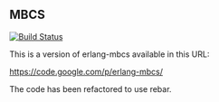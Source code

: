 MBCS
----

[![Build Status](https://api.travis-ci.org/altenwald/erlang-mbcs.png)](https://travis-ci.org/altenwald/erlang-mbcs)

This is a version of erlang-mbcs available in this URL:

https://code.google.com/p/erlang-mbcs/

The code has been refactored to use rebar.

